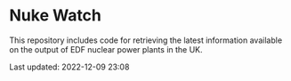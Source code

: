 # Nuke Watch

This repository includes code for retrieving the latest information available on the output of EDF nuclear power plants in the UK.

Last updated: 2022-12-09 23:08